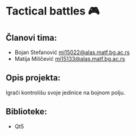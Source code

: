 # Tactical battles :video_game:

## Članovi tima:

+ Bojan Stefanović [mi15022@alas.matf.bg.ac.rs](mailto:mi15022@alas.matf.bg.ac.rs)
+ Matija Miličević [mi15133@alas.matf.bg.ac.rs](mailto:mi15133@alas.matf.bg.ac.rs)

## Opis projekta:

Igrači kontrolišu svoje jedinice na bojnom polju.

## Biblioteke:

+ Qt5

